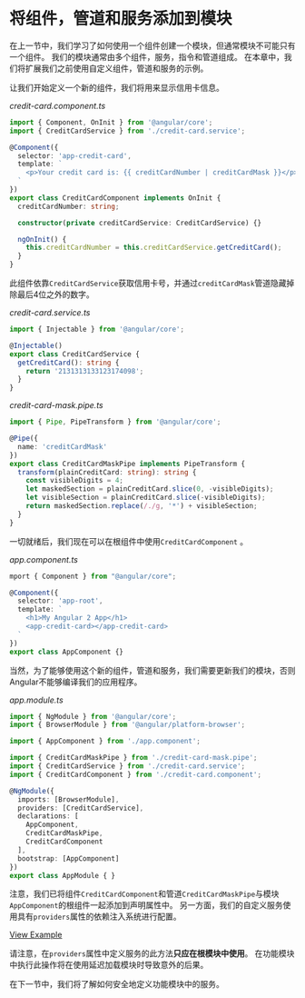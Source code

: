 # 将组件，管道和服务添加到模块

在上一节中，我们学习了如何使用一个组件创建一个模块，但通常模块不可能只有一个组件。 我们的模块通常由多个组件，服务，指令和管道组成。 在本章中，我们将扩展我们之前使用自定义组件，管道和服务的示例。

让我们开始定义一个新的组件，我们将用来显示信用卡信息。

*credit-card.component.ts*

```typescript
import { Component, OnInit } from '@angular/core';
import { CreditCardService } from './credit-card.service';

@Component({
  selector: 'app-credit-card',
  template: `
    <p>Your credit card is: {{ creditCardNumber | creditCardMask }}</p>
  `
})
export class CreditCardComponent implements OnInit {
  creditCardNumber: string;

  constructor(private creditCardService: CreditCardService) {}

  ngOnInit() {
    this.creditCardNumber = this.creditCardService.getCreditCard();
  }
}
```

此组件依靠`CreditCardService`获取信用卡号，并通过`creditCardMask`管道隐藏掉除最后4位之外的数字。

*credit-card.service.ts*

```typescript
import { Injectable } from '@angular/core';

@Injectable()
export class CreditCardService {
  getCreditCard(): string {
    return '2131313133123174098';
  }
}
```

*credit-card-mask.pipe.ts*

```typescript
import { Pipe, PipeTransform } from '@angular/core';

@Pipe({
  name: 'creditCardMask'
})
export class CreditCardMaskPipe implements PipeTransform {
  transform(plainCreditCard: string): string {
    const visibleDigits = 4;
    let maskedSection = plainCreditCard.slice(0, -visibleDigits);
    let visibleSection = plainCreditCard.slice(-visibleDigits);
    return maskedSection.replace(/./g, '*') + visibleSection;
  }
}
```

一切就绪后，我们现在可以在根组件中使用`CreditCardComponent` 。

*app.component.ts*

```typescript
mport { Component } from "@angular/core";

@Component({
  selector: 'app-root',
  template: `
    <h1>My Angular 2 App</h1>
    <app-credit-card></app-credit-card>
  `
})
export class AppComponent {}
```

当然，为了能够使用这个新的组件，管道和服务，我们需要更新我们的模块，否则Angular不能够编译我们的应用程序。

*app.module.ts*

```typescript
import { NgModule } from '@angular/core';
import { BrowserModule } from '@angular/platform-browser';

import { AppComponent } from './app.component';

import { CreditCardMaskPipe } from './credit-card-mask.pipe';
import { CreditCardService } from './credit-card.service';
import { CreditCardComponent } from './credit-card.component';

@NgModule({
  imports: [BrowserModule],
  providers: [CreditCardService],
  declarations: [
    AppComponent,
    CreditCardMaskPipe,
    CreditCardComponent
  ],
  bootstrap: [AppComponent]
})
export class AppModule { }
```

注意，我们已将组件`CreditCardComponent`和管道`CreditCardMaskPipe`与模块`AppComponent`的根组件一起添加到声明属性中。 另一方面，我们的自定义服务使用具有`providers`属性的依赖注入系统进行配置。

[View Example](https://plnkr.co/edit/Jab7Wsijc9w0rbgdIBDO?p=preview)

请注意，在`providers`属性中定义服务的此方法**只应在根模块中使用**。 在功能模块中执行此操作将在使用延迟加载模块时导致意外的后果。

在下一节中，我们将了解如何安全地定义功能模块中的服务。
